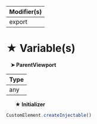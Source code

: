 | Modifier(s)                            |
|----------------------------------------|
| export |

# &#9733; Variable(s)

&nbsp;&nbsp; **&#10148; ParentViewport**

| Type                        |
|-----------------------------|
| any |

&nbsp;&nbsp;&nbsp;&nbsp;&nbsp; **&#9733; Initializer**

```ts
CustomElement.createInjectable()
```